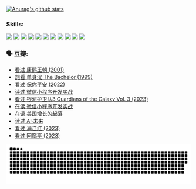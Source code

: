 
[![Anurag's github stats](https://github-readme-stats.vercel.app/api?username=w940853815)](https://github.com/anuraghazra/github-readme-stats)

### Skills:

<code><img height="32" src="https://cdn.jsdelivr.net/npm/simple-icons@v5/icons/python.svg"></code>
<code><img height="32" src="https://cdn.jsdelivr.net/npm/simple-icons@v5/icons/javascript.svg"></code>
<code><img height="32" src="https://cdn.jsdelivr.net/npm/simple-icons@v5/icons/django.svg"></code>
<code><img height="32" src="https://cdn.jsdelivr.net/npm/simple-icons@v5/icons/flask.svg"></code>
<code><img height="32" src="https://cdn.jsdelivr.net/npm/simple-icons@v5/icons/vuetify.svg"></code>
<code><img height="32" src="https://cdn.jsdelivr.net/npm/simple-icons@v5/icons/git.svg"></code>
<code><img height="32" src="https://cdn.jsdelivr.net/npm/simple-icons@v5/icons/docker.svg"></code>
<code><img height="32" src="https://cdn.jsdelivr.net/npm/simple-icons@v5/icons/postgresql.svg"></code>
<code><img height="32" src="https://cdn.jsdelivr.net/npm/simple-icons@v5/icons/elasticsearch.svg"></code>
<code><img height="32" src="https://cdn.jsdelivr.net/npm/simple-icons@v5/icons/macos.svg"></code>
<code><img height="32" src="https://cdn.jsdelivr.net/npm/simple-icons@v5/icons/linux.svg"></code>

### 🗣 豆瓣:

<!-- DOUBAN-ACTIVITIES:START -->
- [看过 康熙王朝‎ (2001)](https://www.douban.com/people/136069238/status/4254396418/?_i=85384108)
- [想看 单身汉 The Bachelor‎ (1999)](https://www.douban.com/people/136069238/status/4250318861/?_i=85384108)
- [看过 保你平安‎ (2022)](https://www.douban.com/people/136069238/status/4239139510/?_i=85384108)
- [读过 微信小程序开发实战](https://www.douban.com/people/136069238/status/4237321528/?_i=85384108)
- [看过 银河护卫队3 Guardians of the Galaxy Vol. 3‎ (2023)](https://www.douban.com/people/136069238/status/4236631849/?_i=85384108)
- [在读 微信小程序开发实战](https://www.douban.com/people/136069238/status/4230177692/?_i=85384108)
- [在读 美国增长的起落](https://www.douban.com/people/136069238/status/4220055912/?_i=85384108)
- [读过 AI·未来](https://www.douban.com/people/136069238/status/4220054171/?_i=85384108)
- [看过 满江红‎ (2023)](https://www.douban.com/people/136069238/status/4219146433/?_i=85384108)
- [看过 回廊亭‎ (2023)](https://www.douban.com/people/136069238/status/4215992758/?_i=85384108)
<!-- DOUBAN-ACTIVITIES:END -->


![Snake animation](https://raw.githubusercontent.com/w940853815/w940853815/output/github-contribution-grid-snake.svg)

<!--
**w940853815/w940853815** is a ✨ _special_ ✨ repository because its `README.md` (this file) appears on your GitHub profile.

Here are some ideas to get you started:

- 🔭 I’m currently working on ...
- 🌱 I’m currently learning ...
- 👯 I’m looking to collaborate on ...
- 🤔 I’m looking for help with ...
- 💬 Ask me about ...
- 📫 How to reach me: ...
- 😄 Pronouns: ...
- ⚡ Fun fact: ...
-->
